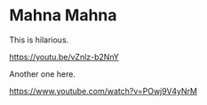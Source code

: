 # Mahna Mahna

This is hilarious. 

https://youtu.be/vZnlz-b2NnY

Another one here.

https://www.youtube.com/watch?v=POwj9V4yNrM











